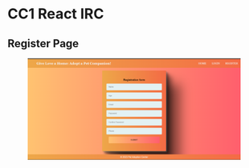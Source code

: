 # CC1 React IRC

## Register Page

<figure><img src=".gitbook/assets/Screenshot 2023-12-13 142528.png" alt=""><figcaption></figcaption></figure>
